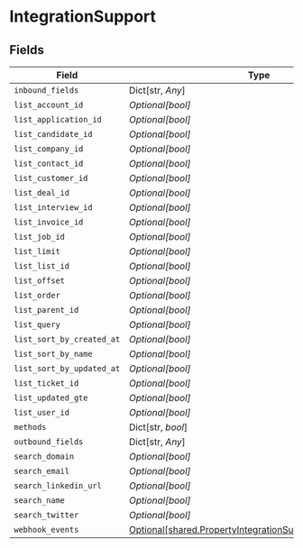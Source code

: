# IntegrationSupport


## Fields

| Field                                                                                                                      | Type                                                                                                                       | Required                                                                                                                   | Description                                                                                                                |
| -------------------------------------------------------------------------------------------------------------------------- | -------------------------------------------------------------------------------------------------------------------------- | -------------------------------------------------------------------------------------------------------------------------- | -------------------------------------------------------------------------------------------------------------------------- |
| `inbound_fields`                                                                                                           | Dict[str, *Any*]                                                                                                           | :heavy_minus_sign:                                                                                                         | N/A                                                                                                                        |
| `list_account_id`                                                                                                          | *Optional[bool]*                                                                                                           | :heavy_minus_sign:                                                                                                         | N/A                                                                                                                        |
| `list_application_id`                                                                                                      | *Optional[bool]*                                                                                                           | :heavy_minus_sign:                                                                                                         | N/A                                                                                                                        |
| `list_candidate_id`                                                                                                        | *Optional[bool]*                                                                                                           | :heavy_minus_sign:                                                                                                         | N/A                                                                                                                        |
| `list_company_id`                                                                                                          | *Optional[bool]*                                                                                                           | :heavy_minus_sign:                                                                                                         | N/A                                                                                                                        |
| `list_contact_id`                                                                                                          | *Optional[bool]*                                                                                                           | :heavy_minus_sign:                                                                                                         | N/A                                                                                                                        |
| `list_customer_id`                                                                                                         | *Optional[bool]*                                                                                                           | :heavy_minus_sign:                                                                                                         | N/A                                                                                                                        |
| `list_deal_id`                                                                                                             | *Optional[bool]*                                                                                                           | :heavy_minus_sign:                                                                                                         | N/A                                                                                                                        |
| `list_interview_id`                                                                                                        | *Optional[bool]*                                                                                                           | :heavy_minus_sign:                                                                                                         | N/A                                                                                                                        |
| `list_invoice_id`                                                                                                          | *Optional[bool]*                                                                                                           | :heavy_minus_sign:                                                                                                         | N/A                                                                                                                        |
| `list_job_id`                                                                                                              | *Optional[bool]*                                                                                                           | :heavy_minus_sign:                                                                                                         | N/A                                                                                                                        |
| `list_limit`                                                                                                               | *Optional[bool]*                                                                                                           | :heavy_minus_sign:                                                                                                         | N/A                                                                                                                        |
| `list_list_id`                                                                                                             | *Optional[bool]*                                                                                                           | :heavy_minus_sign:                                                                                                         | N/A                                                                                                                        |
| `list_offset`                                                                                                              | *Optional[bool]*                                                                                                           | :heavy_minus_sign:                                                                                                         | N/A                                                                                                                        |
| `list_order`                                                                                                               | *Optional[bool]*                                                                                                           | :heavy_minus_sign:                                                                                                         | N/A                                                                                                                        |
| `list_parent_id`                                                                                                           | *Optional[bool]*                                                                                                           | :heavy_minus_sign:                                                                                                         | N/A                                                                                                                        |
| `list_query`                                                                                                               | *Optional[bool]*                                                                                                           | :heavy_minus_sign:                                                                                                         | N/A                                                                                                                        |
| `list_sort_by_created_at`                                                                                                  | *Optional[bool]*                                                                                                           | :heavy_minus_sign:                                                                                                         | N/A                                                                                                                        |
| `list_sort_by_name`                                                                                                        | *Optional[bool]*                                                                                                           | :heavy_minus_sign:                                                                                                         | N/A                                                                                                                        |
| `list_sort_by_updated_at`                                                                                                  | *Optional[bool]*                                                                                                           | :heavy_minus_sign:                                                                                                         | N/A                                                                                                                        |
| `list_ticket_id`                                                                                                           | *Optional[bool]*                                                                                                           | :heavy_minus_sign:                                                                                                         | N/A                                                                                                                        |
| `list_updated_gte`                                                                                                         | *Optional[bool]*                                                                                                           | :heavy_minus_sign:                                                                                                         | N/A                                                                                                                        |
| `list_user_id`                                                                                                             | *Optional[bool]*                                                                                                           | :heavy_minus_sign:                                                                                                         | N/A                                                                                                                        |
| `methods`                                                                                                                  | Dict[str, *bool*]                                                                                                          | :heavy_minus_sign:                                                                                                         | N/A                                                                                                                        |
| `outbound_fields`                                                                                                          | Dict[str, *Any*]                                                                                                           | :heavy_minus_sign:                                                                                                         | N/A                                                                                                                        |
| `search_domain`                                                                                                            | *Optional[bool]*                                                                                                           | :heavy_minus_sign:                                                                                                         | N/A                                                                                                                        |
| `search_email`                                                                                                             | *Optional[bool]*                                                                                                           | :heavy_minus_sign:                                                                                                         | N/A                                                                                                                        |
| `search_linkedin_url`                                                                                                      | *Optional[bool]*                                                                                                           | :heavy_minus_sign:                                                                                                         | N/A                                                                                                                        |
| `search_name`                                                                                                              | *Optional[bool]*                                                                                                           | :heavy_minus_sign:                                                                                                         | N/A                                                                                                                        |
| `search_twitter`                                                                                                           | *Optional[bool]*                                                                                                           | :heavy_minus_sign:                                                                                                         | N/A                                                                                                                        |
| `webhook_events`                                                                                                           | [Optional[shared.PropertyIntegrationSupportWebhookEvents]](../../models/shared/propertyintegrationsupportwebhookevents.md) | :heavy_minus_sign:                                                                                                         | N/A                                                                                                                        |